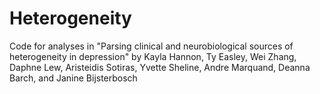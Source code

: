 # Heterogeneity
Code for analyses in "Parsing clinical and neurobiological sources of heterogeneity in depression" by Kayla Hannon, 
Ty Easley, Wei Zhang, Daphne Lew, Aristeidis Sotiras, Yvette Sheline, Andre Marquand, Deanna Barch, and Janine Bijsterbosch
